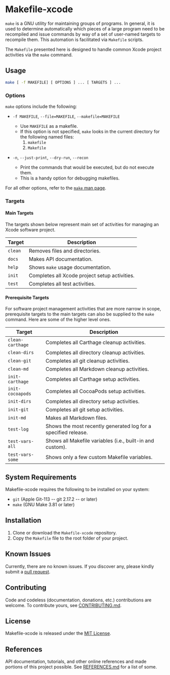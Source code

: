 # Makefile-xcode

`make` is a GNU utility for maintaining groups of programs.  In general, it is used to determine automatically which pieces of a large program need to be recompiled and issue commands by way of a set of user-named targets to recompile them.  This automation is facilitated via `Makefile` scripts.

The `Makefile` presented here is designed to handle common Xcode project activities via the `make` command.

## Usage

```sh
make [ -f MAKEFILE] [ OPTIONS ] ... [ TARGETS ] ...
```
### Options

`make` options include the following:

* `-f MAKEFILE`, `--file=MAKEFILE`, `--makefile=MAKEFILE`  
	* Use `MAKEFILE` as a makefile.
	* If this option is not specified, `make` looks in the current directory for the following named files:
		1. `makefile`
		2. `Makefile`

* `-n`, `--just-print`, `--dry-run`, `--recon`  
	* Print the commands that would be executed, but do not execute them.
	* This is a handy option for debugging makefiles. 

For all other options, refer to the [`make` man page](https://linux.die.net/man/1/make).

### Targets

#### Main Targets

The targets shown below represent main set of activities for managing an Xcode software project.

Target | Description
------ | -----------
`clean` | Removes files and directories.
`docs` | Makes API documentation.
`help` | Shows `make` usage documentation.
`init` | Completes all Xcode project setup activities.
`test` | Completes all test activities.

#### Prerequisite Targets

For software project management activities that are more narrow in scope, prerequisite targets to the main targets can also be supplied to the `make` command.  Here are some of the higher level ones.

Target | Description
------ | -----------
`clean-carthage` | Completes all Carthage cleanup activities.
`clean-dirs` | Completes all directory cleanup activities.
`clean-git` | Completes all git cleanup activities.
`clean-md` | Completes all Markdown cleanup activities.
`init-carthage` | Completes all Carthage setup activities.
`init-cocoapods` | Completes all CocoaPods setup activities.
`init-dirs` | Completes all directory setup activities.
`init-git` | Completes all git setup activities.
`init-md` | Makes all Markdown files.
`test-log` | Shows the most recently generated log for a specified release.
`test-vars-all` | Shows all Makefile variables (i.e., built-in and custom).
`test-vars-some` | Shows only a few custom Makefile variables.

## System Requirements

Makefile-xcode requires the following to be installed on your system:

* `git` (Apple Git-113 -- git 2.17.2 -- or later)
* `make` (GNU Make 3.81 or later)

## Installation

1. Clone or download the `Makefile-xcode` repository.
2. Copy the `Makefile` file to the root folder of your project.

## Known Issues

Currently, there are no known issues.  If you discover any, please kindly submit a [pull request](CONTRIBUTING.md).

## Contributing

Code and codeless (documentation, donations, etc.) contributions are welcome. To contribute yours, see [CONTRIBUTING.md](CONTRIBUTING.md).

## License

Makefile-xcode is released under the [MIT License](LICENSE.md).

## References

API documentation, tutorials, and other online references and made portions of this project possible.  See [REFERENCES.md](REFERENCES.md) for a list of some.
